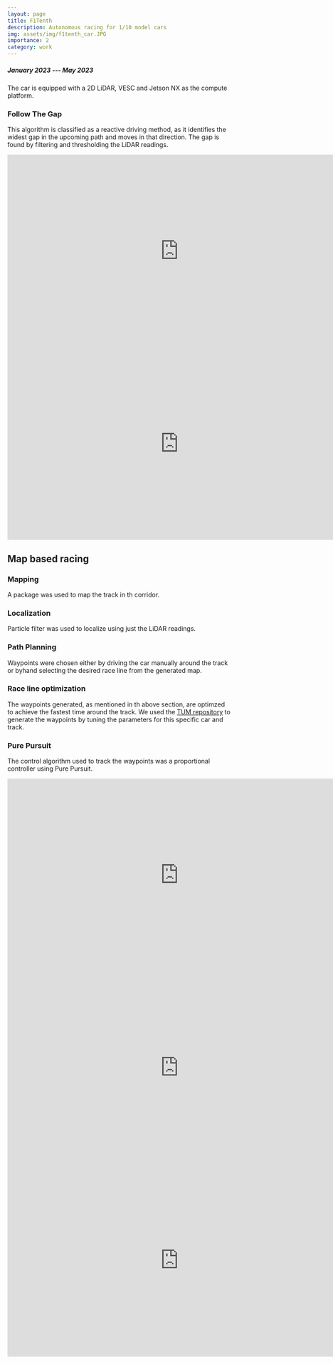 ```yaml
---
layout: page
title: F1Tenth
description: Autonomous racing for 1/10 model cars
img: assets/img/f1tenth_car.JPG
importance: 2
category: work
---
```


##### January 2023 --- May 2023

The car is equipped with a 2D LiDAR, VESC and Jetson NX as the compute platform.
### Follow The Gap
This algorithm is classified as a reactive driving method, as it identifies the widest gap in the upcoming path and moves in that direction. The gap is found by filtering and thresholding the LiDAR readings.
<iframe width="768" height="432" src="https://www.youtube.com/embed/Epvru2RtgFE" title="Lab 4: Follow the Gap - No Obstacles" frameborder="0" allow="accelerometer; autoplay; clipboard-write; encrypted-media; gyroscope; picture-in-picture; web-share" allowfullscreen></iframe>

<iframe width="768" height="432" src="https://www.youtube.com/embed/KjXDykeQQ_U" title="ESE615 | Follow the Gap - Levine Blocked | Team Hot Wheels" frameborder="0" allow="accelerometer; autoplay; clipboard-write; encrypted-media; gyroscope; picture-in-picture; web-share" allowfullscreen></iframe>


## Map based racing

### Mapping
A package was used to map the track in th corridor.

### Localization
Particle filter was used to localize using just the LiDAR readings.

### Path Planning
Waypoints were chosen either by driving the car manually around the track or byhand selecting the desired race line from the generated map.

### Race line optimization
The waypoints generated, as mentioned in th above section, are optimzed to achieve the fastest time around the track. We used the <a href="https://github.com/TUMFTM/global_racetrajectory_optimization">TUM repository</a> to generate the waypoints by tuning the parameters for this specific car and track.

### Pure Pursuit
The control algorithm used to track the waypoints was a proportional controller using Pure Pursuit.

<iframe width="768" height="432" src="https://www.youtube.com/embed/-VfobyRqcDU" title="Pure Pursuit - Lab 5 Car | ESE615 | Team Hot Wheels" frameborder="0" allow="accelerometer; autoplay; clipboard-write; encrypted-media; gyroscope; picture-in-picture; web-share" allowfullscreen></iframe>

<iframe width="768" height="432" src="https://www.youtube.com/embed/QOFJfAe6v60" title="Pure Pursuit - Lab 5 RViz | ESE615| Team Hot Wheels" frameborder="0" allow="accelerometer; autoplay; clipboard-write; encrypted-media; gyroscope; picture-in-picture; web-share" allowfullscreen></iframe>

<iframe width="768" height="432" src="https://www.youtube.com/embed/vXvBLYYop7Q" title="Pure Pursuit - Lab 5 simulation" frameborder="0" allow="accelerometer; autoplay; clipboard-write; encrypted-media; gyroscope; picture-in-picture; web-share" allowfullscreen></iframe>